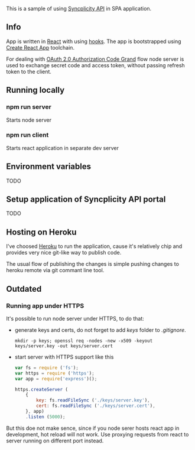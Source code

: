 This is a sample of using [Syncplicity API](https://developer.syncplicity.com/apis/) in SPA application. 

## Info

App is written in [React](https://reactjs.org/) with using [hooks](https://reactjs.org/docs/hooks-intro.html). The app is bootstrapped using [Create React App](https://github.com/facebook/create-react-app) toolchain.

For dealing with [OAuth 2.0 Authorization Code Grand](https://oauth.net/2/grant-types/authorization-code/) flow node server is used to exchange secret code and access token, without passing refresh token to the client.

## Running locally

### npm run server 
Starts node server 
### npm run client
Starts react application in separate dev server

## Environment variables

TODO

## Setup application of Syncplicity API portal

TODO


## Hosting on Heroku

I've choosed [Heroku](https://heroku.com/) to run the application, cause it's relatively chip and provides very nice git-like way to publish code.

The usual flow of publishing the changes is simple pushing changes to heroku remote via git commant line tool.



## Outdated

### Running app under HTTPS

It's possible to run node server under HTTPS, to do that:

* generate keys and certs, do not forget to add *keys* folder to *.gitignore*.

   ```shell
   mkdir -p keys; openssl req -nodes -new -x509 -keyout keys/server.key -out keys/server.cert
   ```

* start server with HTTPS support like this

    ```javascript
    var fs = require ('fs');
    var https = require ('https');
    var app = require('express')();

    https.createServer (
        {
            key: fs.readFileSync ('./keys/server.key'),
            cert: fs.readFileSync ('./keys/server.cert'),
        }, app)
        .listen (5000);

    ```
But this doe not make sence, since if you node serer hosts react app in development, hot reload will not work. Use proxying requests from react to server running on different port instead.